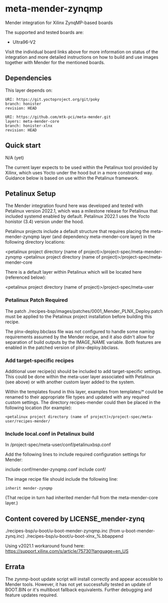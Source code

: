 # meta-mender-zynqmp

Mender integration for Xilinx ZynqMP-based boards

The supported and tested boards are:

 - Ultra96-V2


Visit the individual board links above for more information on status of the
integration and more detailed instructions on how to build and use images
together with Mender for the mentioned boards.

## Dependencies

This layer depends on:

```
URI: https://git.yoctoproject.org/git/poky
branch: honister
revision: HEAD
```

```
URI: https://github.com/mtk-pci/meta-mender.git
layers: meta-mender-core
branch: honister-xlnx
revision: HEAD
```

## Quick start

N/A (yet)

The current layer expects to be used within the Petalinux tool provided by Xilinx, which uses Yocto under the hood but in a more constrained way.  Guidance below is based on use within the Petalinux framework.

## Petalinux Setup

The Mender integration found here was developed and tested with Petalinux version 2022.1, which was a milestone release for Petalinux that included systemd enabled by default.  Petalinux 2022.1 uses the Yocto honistor (3.4) version under the hood.

Petalinux projects include a default structure that requires placing the meta-mender-zynqmp layer (and dependency meta-mender-core layer) in the following directory locations:

<petalinux project directory (name of project)>/project-spec/meta-mender-zynqmp
<petalinux project directory (name of project)>/project-spec/meta-mender-core

There is a default layer within Petalinux which will be located here (referenced below):

<petalinux project directory (name of project)>/project-spec/meta-user

### Petalinux Patch Required

The patch ./recipes-bsp/images/patches/0001_Mender_PLNX_Deploy.patch must be applied to the Petalinux project installation before building this recipe.

The plnx-deploy.bbclass file was not configured to handle some naming requirements assumed by the Mender recipe, and it also didn't allow for separation of build outputs by the IMAGE_NAME variable.  Both features are enabled in the patched version of plnx-deploy.bbclass.

### Add target-specific recipes

Additional user recipe(s) should be included to add target-specific settings.  This could be done within the meta-user layer associated with Petalinux (see above) or with another custom layer added to the system.

Within the templates found in this layer, examples from templates/* could be renamed to their appropriate file types and updated with any required custom settings.  The directory recipes-mender could then be placed in the following location (for example):

```<petalinux project directory (name of project)>/project-spec/meta-user/recipes-mender/```

### Include local.conf in Petalinux build
In <petalinux project directory>/project-spec/meta-user/conf/petalinuxbsp.conf

Add the following lines to include required configuration settings for Mender:

include conf/mender-zynqmp.conf
include conf/<user layer name for mender-zynqmp-target.conf example>

The image recipe file should include the following line:

```inherit mender-zynqmp```

(That recipe in turn had inherited mender-full from the meta-mender-core layer.)


## Content covered by LICENSE_mender-zynq
./recipes-bsp/u-boot/u-boot-mender-zynqmp.inc (from u-boot-mender-zynq.inc)
./recipes-bsp/u-boot/u-boot-xlnx_%.bbappend

Using v2021.1 workaround found here: https://support.xilinx.com/s/article/75730?language=en_US


## Errata

The zynmp-boot update script will install correctly and appear accessible to Mender tools.  However, it has not yet successfully tested an update of BOOT.BIN or it's multiboot fallback equivalents.  Further debugging and feature updates required.
